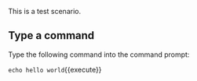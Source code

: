 This is a test scenario.

## Type a command

Type the following command into the command prompt:

`echo hello world`{{execute}}